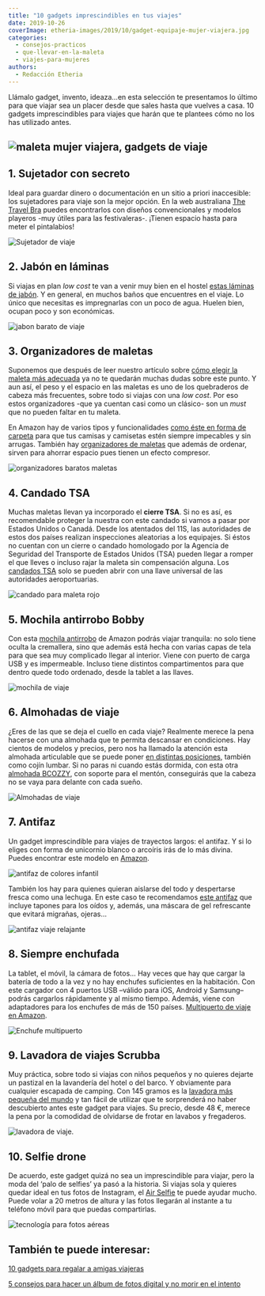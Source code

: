 ```yaml
---
title: "10 gadgets imprescindibles en tus viajes"
date: 2019-10-26
coverImage: etheria-images/2019/10/gadget-equipaje-mujer-viajera.jpg
categories: 
  - consejos-practicos
  - que-llevar-en-la-maleta
  - viajes-para-mujeres
authors: 
  - Redacción Etheria
---
```


Llámalo gadget, invento, ideaza…en esta selección te presentamos lo último para que 
viajar sea un placer desde que sales hasta que vuelves a casa. 10 gadgets 
imprescindibles para viajes que harán que te plantees cómo no los has utilizado antes. 

## ![maleta mujer viajera, gadgets de viaje](etheria-images/2019/10/gadget-equipaje-mujer-viajera-900x596.jpg "gadgets de viaje")

## 1\. Sujetador con secreto

Ideal para guardar dinero o documentación en un sitio a priori inaccesible: los 
sujetadores para viaje son la mejor opción. En la web australiana [The Travel 
Bra](https://www.thetravelbra.com) puedes encontrarlos con diseños convencionales y 
modelos playeros -muy útiles para las festivaleras-. ¡Tienen espacio hasta para meter el 
pintalabios! 

![Sujetador de viaje](etheria-images/2019/10/sujetador-viaje-bolsillos-secretos-900x358.jpg "Sujetador de viaje. © Travel Bra")

## 2\. Jabón en láminas

Si viajas en plan _low cost_ te van a venir muy bien en el hostel [estas láminas de 
jabón](https://amzn.to/2N9KZub). Y en general, en muchos baños que encuentres en el 
viaje. Lo único que necesitas es impregnarlas con un poco de agua. Huelen bien, ocupan 
poco y son económicas. 

![jabon barato de viaje](etheria-images/2019/10/jabon-barato-viaje-higiene-900x446.jpg "Higiene rápida en tus viajes. © Sodial/ Amazon")

## 3\. Organizadores de maletas

Suponemos que después de leer nuestro artículo sobre [cómo elegir la maleta más 
adecuada](https://etheriamagazine.com/2019/06/05/claves-elegir-mejor-maleta-para-viajar/) 
ya no te quedarán muchas dudas sobre este punto. Y aun así, el peso y el espacio en las 
maletas es uno de los quebraderos de cabeza más frecuentes, sobre todo si viajas con una 
_low cost_. Por eso estos organizadores -que ya cuentan casi como un clásico- son un 
_must_ que no pueden faltar en tu maleta. 

En Amazon hay de varios tipos y funcionalidades [como éste en forma de 
carpeta](https://amzn.to/2og2GQk) para que tus camisas y camisetas estén siempre 
impecables y sin arrugas. También hay [organizadores de 
maletas](https://amzn.to/2BEopVe) que además de ordenar, sirven para ahorrar espacio 
pues tienen un efecto compresor. 

![organizadores baratos maletas](etheria-images/2019/10/organizador-barato-maleta-900x458.jpg "Organizadores de maleta.")

## 4\. Candado TSA

Muchas maletas llevan ya incorporado el **cierre TSA**. Si no es así, es recomendable 
proteger la nuestra con este candado si vamos a pasar por Estados Unidos o Canadá. Desde 
los atentados del 11S, las autoridades de estos dos países realizan inspecciones 
aleatorias a los equipajes. Si éstos no cuentan con un cierre o candado homologado por 
la Agencia de Seguridad del Transporte de Estados Unidos (TSA) pueden llegar a romper el 
que lleves o incluso rajar la maleta sin compensación alguna. Los [candados 
TSA](https://amzn.to/3fIlgeh) solo se pueden abrir con una llave universal de las 
autoridades aeroportuarias. 

![candado para maleta rojo](etheria-images/2019/10/candado-tsa-615x1024.jpg "Candado TSA de Amazon.")

## 5\. Mochila antirrobo Bobby

Con esta [mochila antirrobo](https://amzn.to/3fCLLSd) de Amazon podrás viajar tranquila: 
no solo tiene oculta la cremallera, sino que además está hecha con varias capas de tela 
para que sea muy complicado llegar al interior. Viene con puerto de carga USB y es 
impermeable. Incluso tiene distintos compartimentos para que dentro quede todo ordenado, 
desde la tablet a las llaves. 

![mochila de viaje](etheria-images/2019/10/mochila-antirrobo.jpg "Mochila antirrobo.")

## 6\. Almohadas de viaje

¿Eres de las que se deja el cuello en cada viaje? Realmente merece la pena hacerse con 
una almohada que te permita descansar en condiciones. Hay cientos de modelos y precios, 
pero nos ha llamado la atención esta almohada articulable que se puede poner [en 
distintas posiciones](https://amzn.to/2MFyjfp), también como cojín lumbar. Si no paras 
ni cuando estás dormida, con esta otra [almohada BCOZZY](https://amzn.to/2JgrTS6), con 
soporte para el mentón, conseguirás que la cabeza no se vaya para delante con cada 
sueño. 

![Almohadas de viaje](etheria-images/2019/10/almohadas-cuello-viaje-avion-900x297.jpg "Almohadas de viaje.")

## 7\. Antifaz

Un gadget imprescindible para viajes de trayectos largos: el antifaz. Y si lo eliges con 
forma de unicornio blanco o arcoíris irás de lo más divina. Puedes encontrar este modelo 
en [Amazon](https://amzn.to/3CwiqlA). 

![antifaz de colores infantil](etheria-images/2019/10/antifaz-unicornio.jpg "Antifaz de unicornio de Amazon.")

También los hay para quienes quieran aislarse del todo y despertarse fresca como una 
lechuga. En este caso te recomendamos [este antifaz](https://amzn.to/2ByHqZ8) que 
incluye tapones para los oídos y, además, una máscara de gel refrescante que evitará 
migrañas, ojeras… 

![antifaz viaje relajante](etheria-images/2019/10/antifaces-terapia-viajes-900x458.jpg "Antifaces relajantes.")

## 8\. Siempre enchufada

La tablet, el móvil, la cámara de fotos… Hay veces que hay que cargar la batería de todo 
a la vez y no hay enchufes suficientes en la habitación. Con este cargador con 4 puertos 
USB –válido para iOS, Android y Samsung– podrás cargarlos rápidamente y al mismo tiempo. 
Además, viene con adaptadores para los enchufes de más de 150 países. [Multipuerto de 
viaje en Amazon](https://amzn.to/2JgIuVT). 

![Enchufe multipuerto](etheria-images/2019/10/enchufe-viaje-multipuerto-900x900.jpg "Cargador usb multipuerto para viajes.")

## 9\. Lavadora de viajes Scrubba

Muy práctica, sobre todo si viajas con niños pequeños y no quieres dejarte un pastizal 
en la lavandería del hotel o del barco. Y obviamente para cualquier escapada de camping. 
Con 145 gramos es la [lavadora más pequeña del mundo](https://amzn.to/364mCa3) y tan 
fácil de utilizar que te sorprenderá no haber descubierto antes este gadget para viajes. 
Su precio, desde 48 €, merece la pena por la comodidad de olvidarse de frotar en lavabos 
y fregaderos. 

![lavadora de viaje.](etheria-images/2019/10/lavadora-scrubba-viaje-900x618.jpg "Lavadora Scrubba de viaje.")

## 10\. Selfie drone

De acuerdo, este gadget quizá no sea un imprescindible para viajar, pero la moda del 
‘palo de selfies’ ya pasó a la historia. Si viajas sola y quieres quedar ideal en tus 
fotos de Instagram, el [Air Selfie](https://amzn.to/3STkWaQ) te puede ayudar mucho. 
Puede volar a 20 metros de altura y las fotos llegarán al instante a tu teléfono móvil 
para que puedas compartirlas. 

![tecnología para fotos aéreas](etheria-images/2019/10/air-selfie.jpg "Air Selfie, disponible en Amazon.")

## También te puede interesar:

[10 gadgets para regalar a amigas 
viajeras](https://etheriamagazine.com/2020/04/23/10-gadgets-para-regalar-a-madres-viajeras/) 

[5 consejos para hacer un álbum de fotos digital y no morir en el 
intento](https://etheriamagazine.com/2020/04/02/5-consejos-para-hacer-un-album-de-fotos-digital-fotografia-de-viajes/)
